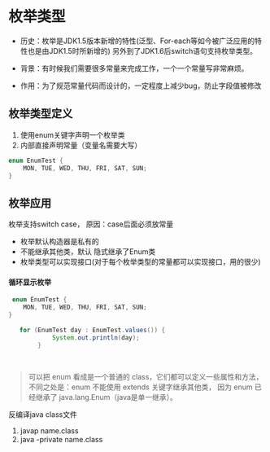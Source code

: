 # 枚举类型


* 历史：枚举是JDK1.5版本新增的特性(泛型、For-each等如今被广泛应用的特性也是由JDK1.5时所新增的)
另外到了JDK1.6后switch语句支持枚举类型。

* 背景：有时候我们需要很多常量来完成工作，一个一个常量写非常麻烦。

* 作用：为了规范常量代码而设计的，一定程度上减少bug，防止字段值被修改


    


## 枚举类型定义

1. 使用enum关键字声明一个枚举类
2. 内部直接声明常量（变量名需要大写）
```java
enum EnumTest {
    MON, TUE, WED, THU, FRI, SAT, SUN;
}

```



## 枚举应用

枚举支持switch case，
原因：case后面必须放常量




* 枚举默认构造器是私有的
* 不能继承其他类，默认 隐式继承了Enum类
* 枚举类型可以实现接口(对于每个枚举类型的常量都可以实现接口，用的很少)




#### 循环显示枚举
```java
 enum EnumTest {
    MON, TUE, WED, THU, FRI, SAT, SUN;
}
 
   for (EnumTest day : EnumTest.values()) {
            System.out.println(day);
        }
        
        
```

> 可以把 enum 看成是一个普通的 class，它们都可以定义一些属性和方法，
> 不同之处是：enum 不能使用 extends 关键字继承其他类，
> 因为 enum 已经继承了 java.lang.Enum（java是单一继承）。

反编译java class文件

1. javap name.class
2. java -private name.class




